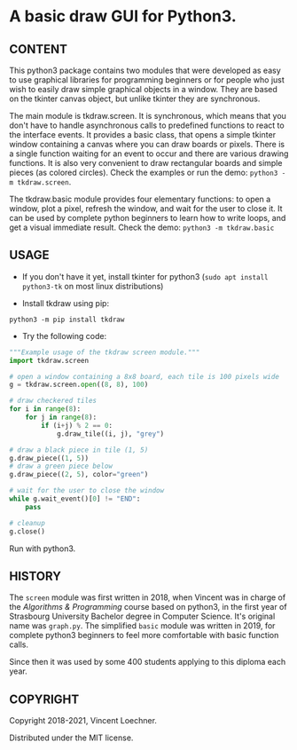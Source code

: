 # A basic draw GUI for Python3.

[](---------------------------------------------------------------------------)
## CONTENT

This python3 package contains two modules that were developed as easy to use
graphical libraries for programming beginners or for people who just wish to
easily draw simple graphical objects in a window. They are based on the tkinter
canvas object, but unlike tkinter they are synchronous.

The main module is tkdraw.screen. It is synchronous, which means that you don't
have to handle asynchronous calls to predefined functions to react to the
interface events. It provides a basic class, that opens a simple tkinter window
containing a canvas where you can draw boards or pixels. There is a single
function waiting for an event to occur and there are various drawing functions.
It is also very convenient to draw rectangular boards and simple pieces (as
colored circles). Check the examples or run the demo:
`python3 -m tkdraw.screen`.

The tkdraw.basic module provides four elementary functions: to open a window,
plot a pixel, refresh the window, and wait for the user to close it. It can be
used by complete python beginners to learn how to write loops, and get a visual
immediate result. Check the demo:
`python3 -m tkdraw.basic`

[](---------------------------------------------------------------------------)
## USAGE

- If you don't have it yet, install tkinter for python3
  (`sudo apt install python3-tk` on most linux distributions)

- Install tkdraw using pip:
```
python3 -m pip install tkdraw
```

- Try the following code:
```py
"""Example usage of the tkdraw screen module."""
import tkdraw.screen

# open a window containing a 8x8 board, each tile is 100 pixels wide
g = tkdraw.screen.open((8, 8), 100)

# draw checkered tiles
for i in range(8):
    for j in range(8):
        if (i+j) % 2 == 0:
            g.draw_tile((i, j), "grey")

# draw a black piece in tile (1, 5)
g.draw_piece((1, 5))
# draw a green piece below
g.draw_piece((2, 5), color="green")

# wait for the user to close the window
while g.wait_event()[0] != "END":
    pass

# cleanup
g.close()
```
Run with python3.

[](---------------------------------------------------------------------------)
## HISTORY

The `screen` module was first written in 2018, when Vincent was in charge of
the *Algorithms & Programming* course based on python3, in the first year of
Strasbourg University Bachelor degree in Computer Science. It's original
name was `graph.py`. The simplified `basic` module was written in 2019, for
complete python3 beginners to feel more comfortable with basic function calls.

Since then it was used by some 400 students applying to this diploma each year.

[](---------------------------------------------------------------------------)
## COPYRIGHT

Copyright 2018-2021, Vincent Loechner.

Distributed under the MIT license.
